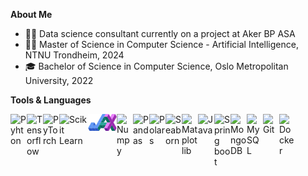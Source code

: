 **About Me** 
- 👨‍💻 Data science consultant currently on a project at Aker BP ASA
- 👨‍🎓 Master of Science in Computer Science - Artificial Intelligence, NTNU Trondheim, 2024
- 🎓 Bachelor of Science in Computer Science, Oslo Metropolitan University, 2022

**Tools & Languages**

<a href="https://github.com/erikssommer/intro-ai">
    <img align="left" alt="Pyhton" width="26px" src="https://img.icons8.com/color/48/000000/python.png" />
</a>

<a href="https://github.com/erikssommer/ssl-autoencoder-mnist">
    <img align="left" alt="Tensorflow" width="26px" src="https://img.icons8.com/color/48/000000/tensorflow.png" />
</a>

<a href="https://github.com/erikssommer/ai-programming">
    <img align="left" alt="PyTorch" width="26px" src="https://www.vectorlogo.zone/logos/pytorch/pytorch-icon.svg" />
</a>

<a href="https://github.com/erikssommer/ssl-autoencoder-mnist">
    <img align="left" alt="Scikit Learn" width="46px" src="https://iconape.com/wp-content/files/mw/351103/png/scikit-learn-logo.png" />
</a>

<a href="https://github.com/erikssommer/jax-playground">
    <img align="left" alt="Jax" width="46px" src="https://raw.githubusercontent.com/google/jax/main/images/jax_logo_250px.png" />
</a>

<a href="https://github.com/erikssommer/ai-methods">
    <img align="left" alt="Numpy" width="26px" src="https://img.icons8.com/color/48/000000/numpy.png" />
</a>

<a href="https://github.com/erikssommer/geolife-gps-trajectory-dataset-mongodb">
    <img align="left" alt="Pandas" width="26px" src="https://img.icons8.com/color/48/000000/pandas.png" />
</a>

<a href="https://github.com/erikssommer/geolife-gps-trajectory-dataset-mongodb">
    <img align="left" alt="Polars" width="26px" src="https://avatars.githubusercontent.com/u/83768144?s=200&v=4" />
</a>

<a href="https://github.com/erikssommer/geolife-gps-trajectory-dataset-mongodb">
    <img align="left" alt="Seaborn" width="26px" src="https://user-images.githubusercontent.com/315810/92159303-30d41100-edfb-11ea-8107-1c5352202571.png" />
</a>

<a href="https://github.com/erikssommer/ai-programming">
    <img align="left" alt="Matplotlib" width="26px" src="https://upload.wikimedia.org/wikipedia/commons/8/84/Matplotlib_icon.svg" />
</a>

<a href="https://github.com/erikssommer/car-configuration-system">
    <img align="left" alt="Java" width="26px" src="https://img.icons8.com/color/48/000000/java-coffee-cup-logo.png" />
</a>

<a href="https://github.com/erikssommer/OppgLfWebProgV21">
    <img align="left" alt="Spring boot" width="26px" src="https://img.icons8.com/color/48/000000/spring-logo.png" />
</a>

<a href="https://github.com/erikssommer/geolife-gps-trajectory-dataset-mongodb">
    <img align="left" alt="MongoDB" width="26px" src="https://img.icons8.com/color/48/000000/mongodb.png"/>
</a>

<a href="https://github.com/erikssommer/geolife-gps-trajectory-dataset-mysql">
    <img align="left" alt="MySQL" width="26px" src="https://img.icons8.com/color/48/000000/mysql.png"/>
</a>

<a href="https://git-scm.com">
    <img align="left" alt="Git" width="26px" src="https://img.icons8.com/color/48/000000/git.png" />
</a>

<a href="https://github.com/datamet/online-store">
    <img align="left" alt="Docker" width="26px" src="https://img.icons8.com/color/48/000000/docker.png"/>
</a>
